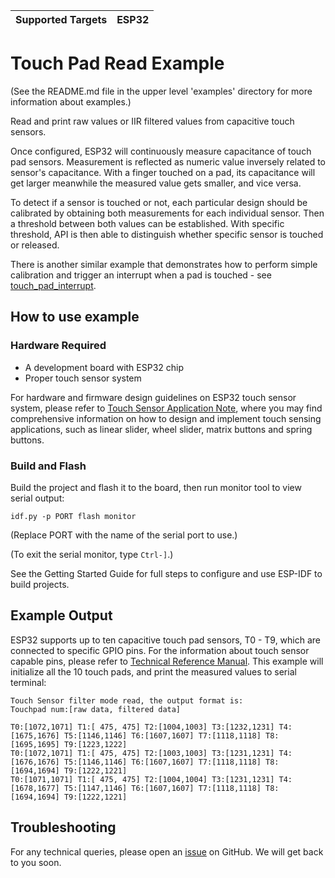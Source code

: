 | Supported Targets | ESP32 |
| ----------------- | ----- |

# Touch Pad Read Example

(See the README.md file in the upper level 'examples' directory for more information about examples.)

Read and print raw values or IIR filtered values from capacitive touch sensors.

Once configured, ESP32 will continuously measure capacitance of touch pad sensors. Measurement is reflected as numeric value inversely related to sensor's capacitance. With a finger touched on a pad, its capacitance will get larger meanwhile the measured value gets smaller, and vice versa.

To detect if a sensor is touched or not, each particular design should be calibrated by obtaining both measurements for each individual sensor. Then a threshold between both values can be established. With specific threshold, API is then able to distinguish whether specific sensor is touched or released.


There is another similar example that demonstrates how to perform simple calibration and trigger an interrupt when a pad is touched - see [touch_pad_interrupt](../touch_pad_interrupt).

## How to use example

### Hardware Required

* A development board with ESP32 chip
* Proper touch sensor system

For hardware and firmware design guidelines on ESP32 touch sensor system, please refer to [Touch Sensor Application Note](https://github.com/espressif/esp-iot-solution/blob/release/v1.1/documents/touch_pad_solution/touch_sensor_design_en.md), where you may find comprehensive information on how to design and implement touch sensing applications, such as linear slider, wheel slider, matrix buttons and spring buttons.

### Build and Flash

Build the project and flash it to the board, then run monitor tool to view serial output:

```
idf.py -p PORT flash monitor
```

(Replace PORT with the name of the serial port to use.)

(To exit the serial monitor, type ``Ctrl-]``.)

See the Getting Started Guide for full steps to configure and use ESP-IDF to build projects.

## Example Output

ESP32 supports up to ten capacitive touch pad sensors, T0 - T9, which are connected to specific GPIO pins. For the information about touch sensor capable pins, please refer to [Technical Reference Manual](https://espressif.com/sites/default/files/documentation/esp32_technical_reference_manual_en.pdf). This example will initialize all the 10 touch pads, and print the measured values to serial terminal:

```
Touch Sensor filter mode read, the output format is:
Touchpad num:[raw data, filtered data]

T0:[1072,1071] T1:[ 475, 475] T2:[1004,1003] T3:[1232,1231] T4:[1675,1676] T5:[1146,1146] T6:[1607,1607] T7:[1118,1118] T8:[1695,1695] T9:[1223,1222]
T0:[1072,1071] T1:[ 475, 475] T2:[1003,1003] T3:[1231,1231] T4:[1676,1676] T5:[1146,1146] T6:[1607,1607] T7:[1118,1118] T8:[1694,1694] T9:[1222,1221]
T0:[1071,1071] T1:[ 475, 475] T2:[1004,1004] T3:[1231,1231] T4:[1678,1677] T5:[1147,1146] T6:[1607,1607] T7:[1118,1118] T8:[1694,1694] T9:[1222,1221]
```

## Troubleshooting

For any technical queries, please open an [issue](https://github.com/espressif/esp-idf/issues) on GitHub. We will get back to you soon.

